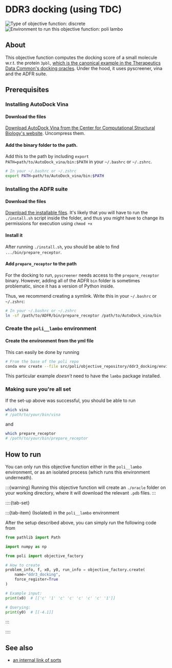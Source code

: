 # DDR3 docking (using TDC)

![Type of objective function: discrete](https://img.shields.io/badge/Type-discrete_inputs-blue)
![Environment to run this objective function: poli lambo](https://img.shields.io/badge/Environment-poli____base-teal
)

## About

This objective function computes the docking score of a small molecule w.r.t. the protein `3pbl`, [which is the canonical example in the Therapeutics Data Common's docking oracles](https://tdcommons.ai/functions/oracles/#docking-scores). Under the hood, it uses pyscreener, vina and the ADFR suite.

## Prerequisites

### Installing AutoDock Vina

#### Download the files

[Download AutoDock Vina from the Center for Computational Structural Biology's website](https://vina.scripps.edu/downloads/). Uncompress them.

#### Add the binary folder to the path.

Add this to the path by including `export PATH=path/to/AutoDock_vina/bin:$PATH` in your `~/.bashrc` or `~/.zshrc`.

```bash
# In your ~/.bashrc or ~/.zshrc
export PATH=path/to/AutoDock_vina/bin:$PATH
```

### Installing the ADFR suite

#### Download the files

[Download the installable files](https://ccsb.scripps.edu/adfr/downloads/). It's likely that you will have to run the `./install.sh` script inside the folder, and thus you might have to change its permissions for execution using `chmod +x`

#### Install it

After running `./install.sh`, you should be able to find `.../bin/prepare_receptor`.

#### Add `prepare_receptor` to the path

For the docking to run, `pyscreener` needs access to the `prepare_receptor` binary. However, adding all of the ADFR `bin` folder is sometimes problematic, since it has a version of Python inside.

Thus, we recommend creating a symlink. Write this in your `~/.bashrc` or `~/.zshrc`:

```bash
# In your ~/.bashrc or ~/.zshrc
ln -sf /path/to/ADFR/bin/prepare_receptor /path/to/AutoDock_vina/bin
```

### Create the `poli__lambo` environment

#### Create the environment from the yml file

This can easily be done by running

```bash
# From the base of the poli repo
conda env create --file src/poli/objective_repository/ddr3_docking/environment.yml
```

This particular example _doesn't_ need to have the `lambo` package installed.

### Making sure you're all set

If the set-up above was successful, you should be able to run

```bash
which vina
# /path/to/your/bin/vina
```

and

```bash
which prepare_receptor
# /path/to/your/bin/prepare_receptor
```

## How to run

You can only run this objective function either in the `poli__lambo` environment, or as an isolated process (which runs this environment underneath).

:::{warning}
Running this objective function will create an `./oracle` folder on your working directory, where it will download the relevant `.pdb` files.
:::

::::{tab-set}

:::{tab-item} (Isolated) in the `poli__lambo` environment

After the setup described above, you can simply run the following code from 

```python
from pathlib import Path

import numpy as np

from poli import objective_factory

# How to create
problem_info, f, x0, y0, run_info = objective_factory.create(
    name="ddr3_docking",
    force_register=True
)

# Example input:
print(x0)  # [['c' '1' 'c' 'c' 'c' 'c' 'c' '1']]

# Querying:
print(y0)  # [[-4.1]]
```

:::

::::

## See also

- [an internal link of sorts]()
